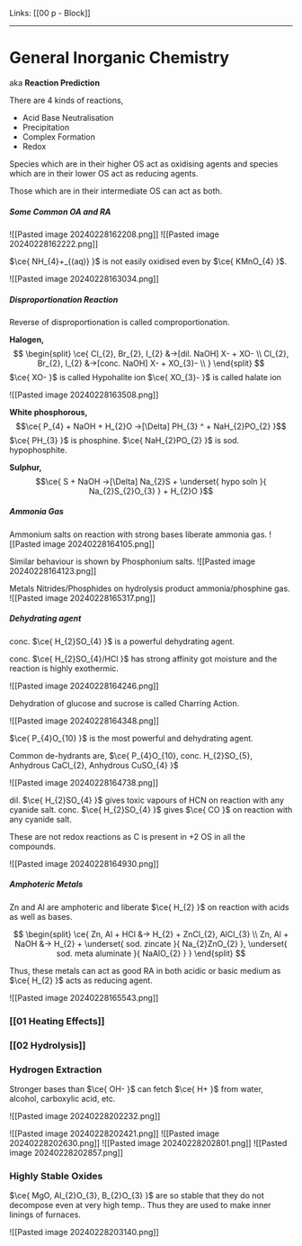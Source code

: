 Links: [[00 p - Block]]
___
# General Inorganic Chemistry 
aka **Reaction Prediction**

There are 4 kinds of reactions,
- Acid Base Neutralisation 
- Precipitation 
- Complex Formation 
- Redox

Species which are in their higher OS act as oxidising agents and species which are in their lower OS act as reducing agents.

Those which are in their intermediate OS can act as both.

##### Some Common OA and RA

![[Pasted image 20240228162208.png]]
![[Pasted image 20240228162222.png]]

$\ce{ NH_{4}+_{(aq)} }$ is not easily oxidised even by $\ce{ KMnO_{4} }$.

![[Pasted image 20240228163034.png]]

##### Disproportionation Reaction 
Reverse of disproportionation is called comproportionation.

**Halogen,**
$$
\begin{split}
\ce{ 
Cl_{2}, Br_{2}, I_{2} &->[dil. NaOH] X- + XO- \\
Cl_{2}, Br_{2}, I_{2} &->[conc. NaOH] X- + XO_{3}- \\ 
 }
\end{split}
$$
$\ce{ XO- }$ is called Hypohalite ion
$\ce{ XO_{3}- }$ is called halate ion

![[Pasted image 20240228163508.png]]

**White phosphorous,**
$$\ce{ P_{4} + NaOH + H_{2}O ->[\Delta] PH_{3} ^ + NaH_{2}PO_{2} }$$
$\ce{ PH_{3} }$ is phosphine. 
$\ce{ NaH_{2}PO_{2} }$ is sod. hypophosphite.

**Sulphur,**
$$\ce{ S + NaOH ->[\Delta] Na_{2}S + \underset{ hypo soln }{ Na_{2}S_{2}O_{3} } + H_{2}O }$$

##### Ammonia Gas
Ammonium salts on reaction with strong bases liberate ammonia gas.
![[Pasted image 20240228164105.png]]

Similar behaviour is shown by Phosphonium salts.
![[Pasted image 20240228164123.png]]

Metals Nitrides/Phosphides on hydrolysis product ammonia/phosphine gas. 
![[Pasted image 20240228165317.png]]

##### Dehydrating agent 
conc. $\ce{ H_{2}SO_{4} }$ is a powerful dehydrating agent. 

conc. $\ce{ H_{2}SO_{4}/HCl }$ has strong affinity got moisture and the reaction is highly exothermic. 

![[Pasted image 20240228164246.png]]

Dehydration of glucose and sucrose is called Charring Action.

![[Pasted image 20240228164348.png]]

$\ce{ P_{4}O_{10} }$ is the most powerful and dehydrating agent. 

Common de-hydrants are,
$\ce{ P_{4}O_{10}, conc. H_{2}SO_{5}, Anhydrous CaCl_{2}, Anhydrous CuSO_{4} }$

![[Pasted image 20240228164738.png]]

dil. $\ce{ H_{2}SO_{4} }$ gives toxic vapours of HCN on reaction with any cyanide salt.
conc. $\ce{ H_{2}SO_{4} }$ gives $\ce{ CO }$ on reaction with any cyanide salt.

These are not redox reactions as C is present in +2 OS in all the compounds.

![[Pasted image 20240228164930.png]]

##### Amphoteric Metals 
Zn and Al are amphoteric and liberate $\ce{ H_{2} }$ on reaction with acids as well as bases.

$$
\begin{split}
\ce{ 
Zn, Al + HCl &-> H_{2} + ZnCl_{2}, AlCl_{3} \\
Zn, Al + NaOH &-> H_{2} + \underset{ sod. zincate }{ Na_{2}ZnO_{2} }, \underset{ sod. meta aluminate }{ NaAlO_{2} }
 }
\end{split}
$$

Thus, these metals can act as good RA in both acidic or basic medium as $\ce{ H_{2} }$ acts as reducing agent.

![[Pasted image 20240228165543.png]]

### [[01 Heating Effects]]

### [[02 Hydrolysis]]

### Hydrogen Extraction
Stronger bases than $\ce{ OH- }$ can fetch $\ce{ H+ }$ from water, alcohol, carboxylic acid, etc.

![[Pasted image 20240228202232.png]]

![[Pasted image 20240228202421.png]]
![[Pasted image 20240228202630.png]]
![[Pasted image 20240228202801.png]]
![[Pasted image 20240228202857.png]]

### Highly Stable Oxides 
$\ce{ MgO, Al_{2}O_{3}, B_{2}O_{3} }$ are so stable that they do not decompose even at very high temp.. Thus they are used to make inner linings of furnaces. 

![[Pasted image 20240228203140.png]]


